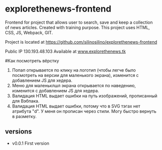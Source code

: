 # explorethenews-frontend


Frontend for project that allows user to search, save and keep a collection of news articles. Created with training purpose. 
This project uses HTML, CSS, JS, Webpack, GIT.

Project is located at https://github.com/silinosilino/explorethenews-frontend

Public IP 130.193.48.103
Available at www.explorethenews.tk

#Как посмотреть вёрстку

1) Попап открывается по клику на логотип (чтобы легче было посмотреть на версии для маленького экрана), изменится с добавлением JS для хедера.
2) Меню для маленьклшл экрана открывается по наведению, изменится с добавлением JS для хедера.
3) Валидация HTML выдает ошибки на путь изображений, прописанный для Вэбпака.
4) Валидация HTML выдает ошибки, потому что в SVG тэгах нет атрибута "d". У меня он прописан через стили. Могу быстро вернуть в разметку.


## versions
* v0.0.1 First version 
